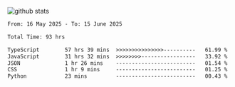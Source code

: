 
![github stats](https://github-readme-stats.vercel.app/api?username=realmahd1&show_icons=true&theme=codeSTACKr&hide_rank=true&count_private=true)

<!--START_SECTION:waka-->

```txt
From: 16 May 2025 - To: 15 June 2025

Total Time: 93 hrs

TypeScript        57 hrs 39 mins  >>>>>>>>>>>>>>>----------   61.99 %
JavaScript        31 hrs 32 mins  >>>>>>>>-----------------   33.92 %
JSON              1 hr 26 mins    -------------------------   01.54 %
CSS               1 hr 9 mins     -------------------------   01.25 %
Python            23 mins         -------------------------   00.43 %
```

<!--END_SECTION:waka-->
